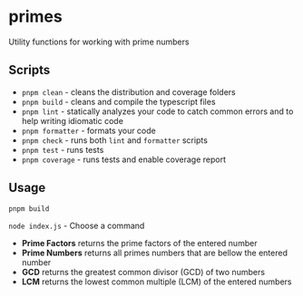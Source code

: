 # primes
Utility functions for working with prime numbers

## Scripts

* `pnpm clean` - cleans the distribution and coverage folders
* `pnpm build` - cleans and compile the typescript files
* `pnpm lint` - statically analyzes your code to catch common errors and to help writing idiomatic code
* `pnpm formatter` - formats your code
* `pnpm check` - runs both `lint` and `formatter` scripts
* `pnpm test` - runs tests
* `pnpm coverage` - runs tests and enable coverage report

## Usage

`pnpm build`

`node index.js` - Choose a command

* **Prime Factors** returns the prime factors of the entered number
* **Prime Numbers** returns all primes numbers that are bellow the entered number
* **GCD** returns the greatest common divisor (GCD) of two numbers
* **LCM** returns the lowest common multiple (LCM) of the entered numbers
